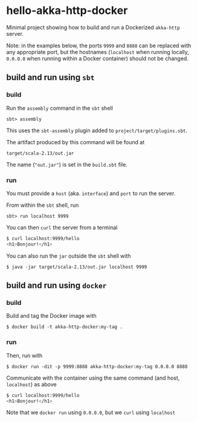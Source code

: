 # hello-akka-http-docker

Minimal project showing how to build and run a Dockerized `akka-http` server.

Note: in the examples below, the ports `9999` and `8888` can be replaced with any appropriate port, but the hostnames (`localhost` when running locally, `0.0.0.0` when running within a Docker container) should not be changed.

## build and run using `sbt`

### build

Run the `assembly` command in the `sbt` shell

`sbt> assembly`

This uses the `sbt-assembly` plugin added to `project/target/plugins.sbt`.

The artifact produced by this command will be found at

`target/scala-2.13/out.jar`

The name (`"out.jar"`) is set in the `build.sbt` file.

### run

You must provide a `host` (aka. `interface`) and `port` to run the server.

From within the `sbt` shell, run

`sbt> run localhost 9999`

You can then `curl` the server from a terminal

```sh
$ curl localhost:9999/hello
<h1>Bonjour!</h1>
```

You can also run the `jar` outside the `sbt` shell with

`$ java -jar target/scala-2.13/out.jar localhost 9999`

## build and run using `docker`

### build

Build and tag the Docker image with

`$ docker build -t akka-http-docker:my-tag .`

### run

Then, run with

`$ docker run -dit -p 9999:8888 akka-http-docker:my-tag 0.0.0.0 8888`

Communicate with the container using the same command (and host, `localhost`) as above

```sh
$ curl localhost:9999/hello
<h1>Bonjour!</h1>
```

Note that we `docker run` using `0.0.0.0`, but we `curl` using `localhost`